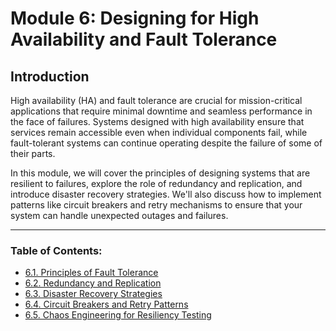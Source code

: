 # Module 6: Designing for High Availability and Fault Tolerance

## Introduction

High availability (HA) and fault tolerance are crucial for mission-critical applications that require minimal downtime and seamless performance in the face of failures. Systems designed with high availability ensure that services remain accessible even when individual components fail, while fault-tolerant systems can continue operating despite the failure of some of their parts.

In this module, we will cover the principles of designing systems that are resilient to failures, explore the role of redundancy and replication, and introduce disaster recovery strategies. We'll also discuss how to implement patterns like circuit breakers and retry mechanisms to ensure that your system can handle unexpected outages and failures.

---

### Table of Contents:
- [6.1. Principles of Fault Tolerance](./section_6_1.md)
- [6.2. Redundancy and Replication](./section_6_2.md)
- [6.3. Disaster Recovery Strategies](./section_6_3.md)
- [6.4. Circuit Breakers and Retry Patterns](./section_6_4.md)
- [6.5. Chaos Engineering for Resiliency Testing](./section_6_5.md)
